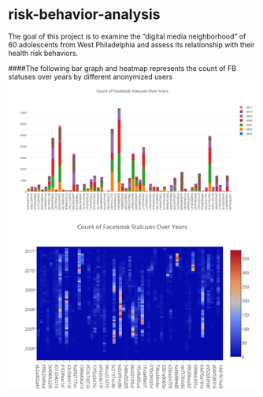 # risk-behavior-analysis

The goal of this project is to examine the “digital media neighborhood” of 60 adolescents from West Philadelphia and assess its relationship with their health risk behaviors. 

####The following bar graph and heatmap represents the count of FB statuses over years by different anonymized users
![](img/fbstatus_count_bar.png)
![](img/fbstatus_count_heatmap.png)
